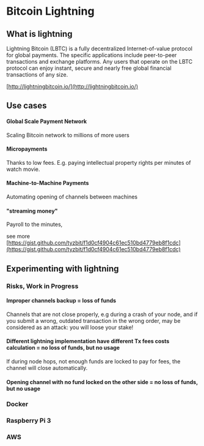 # Bitcoin Lightning

## What is lightning

Lightning Bitcoin \(LBTC\) is a fully decentralized Internet-of-value protocol for global payments. The specific applications include peer-to-peer transactions and exchange platforms. Any users that operate on the LBTC protocol can enjoy instant, secure and nearly free global financial transactions of any size.

[http://lightningbitcoin.io/](http://lightningbitcoin.io/)

## Use cases

#### Global Scale Payment Network

Scaling Bitcoin network to millions of more users

#### Micropayments

Thanks to low fees. E.g. paying intellectual property rights per minutes of watch movie.

#### Machine-to-Machine Payments

Automating opening of channels between machines

#### "streaming money"

Payroll to the minutes, 

see more [https://gist.github.com/tyzbit/f1d0cf4904c61ec510bd4779eb8f1cdc](https://gist.github.com/tyzbit/f1d0cf4904c61ec510bd4779eb8f1cdc)

## Experimenting with lightning

### Risks, Work in Progress

#### Improper channels backup = loss of funds

Channels that are not close properly, e.g during a crash of your node, and if you submit a wrong, outdated transaction in the wrong order, may be considered as an attack: you will loose your stake!

#### Different lightning implementation have different Tx fees costs calculation = no loss of funds, but no usage

If during node hops, not enough funds are locked to pay for fees, the channel will close automatically.

#### Opening channel with no fund locked on the other side = no loss of funds, but no usage

### Docker



### Raspberry Pi 3



### AWS

  


